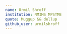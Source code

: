 ```yaml
---
name: Urmil Shroff
institution: NMIMS MPSTME
quote: Muggup && dellup
github_user: urmilshroff
---
```

